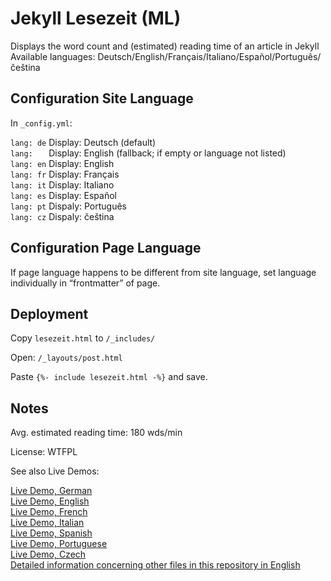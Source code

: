 # Jekyll Lesezeit (ML)

Displays the word count and (estimated) reading time of an article in Jekyll\
Available languages: Deutsch/English/Français/Italiano/Español/Português/čeština

## Configuration Site Language

In `_config.yml`:

`lang: de` Display: Deutsch (default)\
`lang:   ` Display: English (fallback; if empty or language not listed)\
`lang: en` Display: English\
`lang: fr` Display: Français\
`lang: it` Display: Italiano\
`lang: es` Display: Español\
`lang: pt` Dispaly: Português\
`lang: cz` Dispaly: čeština

## Configuration Page Language

If page language happens to be different from site language, set
language individually in “frontmatter” of page.

## Deployment

Copy `lesezeit.html` to `/_includes/`

Open: `/_layouts/post.html`

Paste `{%- include lesezeit.html -%}` and save.

## Notes

Avg. estimated reading time: 180 wds/min

License: WTFPL

See also Live Demos:

[Live Demo, German](https://gwpachlatko.github.io/emwd/fehlersuche/2020/02/19/testing-lesezeit-german.html)\
[Live Demo, English](https://gwpachlatko.github.io/emwd/fehlersuche/2020/02/19/testing-lesezeit-english.html)\
[Live Demo, French](https://gwpachlatko.github.io/emwd/fehlersuche/2020/02/19/testing-lesezeit-french.html)\
[Live Demo, Italian](https://gwpachlatko.github.io/emwd/fehlersuche/2020/02/19/testing-lesezeit-italian.html)\
[Live Demo, Spanish](https://gwpachlatko.github.io/emwd/fehlersuche/2020/02/19/testing-lesezeit-spanish.html)\
[Live Demo, Portuguese](https://gwpachlatko.github.io/emwd/fehlersuche/2020/02/19/testing-lesezeit-portuguese.html)\
[Live Demo, Czech](https://gwpachlatko.github.io/emwd/fehlersuche/2020/12/04/testing-lesezeit-czech.html)\
[Detailed information concerning other files in this repository in English](https://gwpachlatko.github.io/anything-goes/software/2020/02/21/jekyll-lesezeit-howto.html)

